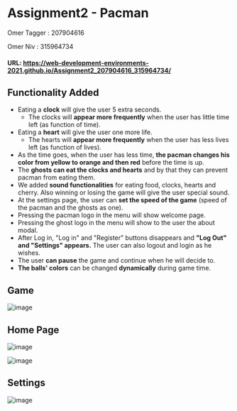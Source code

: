 # Assignment2 - Pacman

Omer Tagger : 207904616

Omer Niv : 315964734

#### URL: https://web-development-environments-2021.github.io/Assignment2_207904616_315964734/


## Functionality Added
* Eating a **clock** will give the user 5 extra seconds.
  * The clocks will **appear more frequently** when the user has little time left (as function of time).
* Eating a **heart** will give the user one more life.
  * The hearts will **appear more frequently** when the user has less lives left (as function of lives).
* As the time goes, when the user has less time, **the pacman changes his color from yellow to orange and then red** before the time is up.
* The **ghosts can eat the clocks and hearts** and by that they can prevent pacman from eating them.
* We added **sound functionalities** for eating food, clocks, hearts and cherry.  Also winning or losing the game will give the user special sound.
* At the settings page, the user can **set the speed of the game** (speed of the pacman and the ghosts as one).
* Pressing the pacman logo in the menu will show welcome page.
* Pressing the ghost logo in the menu will show to the user the about modal.
* After Log in, "Log in" and "Register" buttons disappears and **"Log Out" and "Settings" appears.** The user can also logout and login as he wishes.
* The user **can pause** the game and continue when he will decide to.
* **The balls' colors** can be changed **dynamically** during game time.

## Game

![image](https://user-images.githubusercontent.com/73793617/116379374-9c9c3b80-a81b-11eb-9fe2-d37589597c91.png)

## Home Page

![image](https://user-images.githubusercontent.com/73793617/116378338-b6894e80-a81a-11eb-96fe-b33e563f7716.png)

![image](https://user-images.githubusercontent.com/73793617/116378240-9e193400-a81a-11eb-97f6-d4062c5adf26.png)

## Settings

![image](https://user-images.githubusercontent.com/73793617/116378141-82ae2900-a81a-11eb-98f5-6230a8226e06.png)




